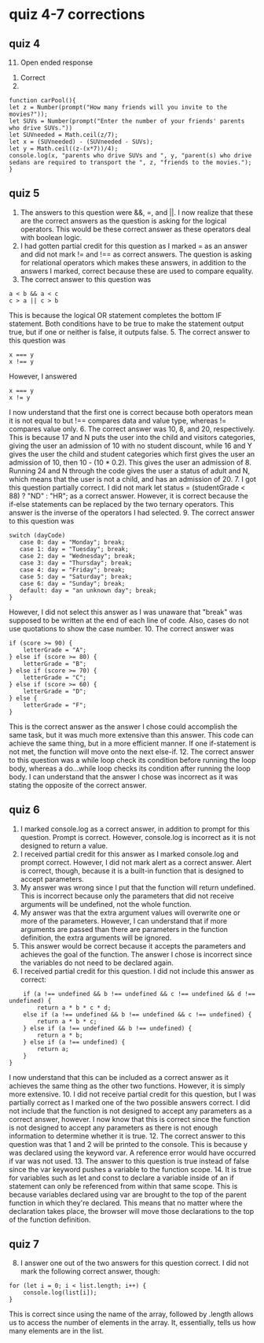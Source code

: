 # quiz 4-7 corrections

## quiz 4
11. Open ended response
  1) Correct
  2) 
  ```
function carPool(){
let z = Number(prompt("How many friends will you invite to the movies?"));
let SUVs = Number(prompt("Enter the number of your friends' parents who drive SUVs."))
let SUVneeded = Math.ceil(z/7);
let x = (SUVneeded) - (SUVneeded - SUVs);
let y = Math.ceil((z-(x*7))/4);
console.log(x, "parents who drive SUVs and ", y, "parent(s) who drive sedans are required to transport the ", z, "friends to the movies.");
}
```
## quiz 5
1. The answers to this question were &&, =, and ||. I now realize that these are the correct answers as the question is asking for the logical operators. This would be these correct answer as these operators deal with boolean logic.
2. I had gotten partial credit for this question as I marked = as an answer and did not mark != and !== as correct answers. The question is asking for relational operators which makes these answers, in addition to the answers I marked, correct because these are used to compare equality.
4. The  correct answer to this question was 
```
a < b && a < c
c > a || c > b
```
This is because the logical OR statement completes the bottom IF statement. Both conditions have to be true to make the statement output true, but if one or neither is false, it outputs false.
5. The correct answer to this question was
```
x === y
x !== y
```
However, I answered 
```
x === y
x != y
```
I now understand that the first one is correct because both operators mean it is not equal to but !== compares data and value type, whereas != compares value only.
6. The correct answer was  10, 8, and 20, respectively. This is because 17 and N puts the user into the child and visitors categories, giving the user an admission of 10 with no student discount, while 16 and Y gives the user the child and student categories which first gives the user an admission of 10,  then 10 - (10 * 0.2). This gives the user an admission of 8. Running 24 and N through the code gives the user a status of adult and N, which means that the user is not a child, and has an admission of 20.
7. I got this question partially correct. I did not mark let status = (studentGrade < 88) ? "ND" : "HR"; as a correct answer. However, it is correct because the if-else statements can be replaced by the two ternary operators. This answer is the inverse of the operators I had selected.
9. The correct answer to this question was
```
switch (dayCode)
   case 0: day = "Monday"; break;
   case 1: day = "Tuesday"; break;
   case 2: day = "Wednesday"; break;
   case 3: day = "Thursday"; break;
   case 4: day = "Friday"; break;
   case 5: day = "Saturday"; break;
   case 6: day = "Sunday"; break;
   default: day = "an unknown day"; break;
}
```
However, I did not select this answer as I was unaware that "break" was supposed to be written at the end of each line of code. Also, cases do not use quotations to show the case number.
10. The correct answer was 
```
if (score >= 90) {
    letterGrade = "A";
} else if (score >= 80) {
    letterGrade = "B";
} else if (score >= 70) {
    letterGrade = "C";
} else if (score >= 60) {
    letterGrade = "D";
} else {
    letterGrade = "F";
}
```
This is the correct answer as the answer I chose could accomplish the same task, but it was much more extensive than this answer. This code can achieve the same thing, but in a more efficient manner. If one if-statement is not met, the function will move onto the next else-if.
12. The correct answer to this question was a while loop check its condition before running the loop body, whereas a do...while loop checks its condition after running the loop body. I can understand that the answer I chose was incorrect as it was stating the opposite of the correct answer. 
## quiz 6
1. I marked console.log as a correct answer, in addition to prompt for this question. Prompt is correct. However, console.log is incorrect as it is not designed to return a value.
2. I received partial credit for this answer as I marked console.log and prompt correct. However, I did not mark alert as a correct answer. Alert is correct, though, because it is a built-in function that is designed to accept parameters.
4. My answer was wrong since I put that the function will return undefined. This is incorrect because only the parameters that did not receive arguments will be undefined, not the whole function. 
5. My answer was that the extra argument values will overwrite one or more of the parameters. However, I can understand that if more arguments are passed than there are parameters in the function definition, the extra arguments will be ignored. 
6. This answer would be correct because it accepts the parameters and achieves the goal of the function. The answer I chose is incorrect since the variables do not need to be declared again.
9. I received partial credit for this question. I did not include this answer as correct:
```function multiply(a, b, c, d) {
    if (a !== undefined && b !== undefined && c !== undefined && d !== undefined) {
        return a * b * c * d;
    else if (a !== undefined && b !== undefined && c !== undefined) {
        return a * b * c;
    } else if (a !== undefined && b !== undefined) {
        return a * b;
    } else if (a !== undefined) {
        return a;
    }
}
```
I now understand that this can be included as a correct answer as it achieves the same thing as the other two functions. However, it is simply more extensive.
10. I did not receive partial credit for this question, but I was partially correct as I marked one of the two possible answers correct. I did not include that the function is not designed to accept any parameters as a correct answer, however. I now know that this is correct since the function is not designed to accept any parameters as there is not enough information to determine whether it is true.
12. The correct answer to this question was that 1 and 2 will be printed to the console. This is because y was declared using the keyword var. A reference error would have occurred if var was not used.
13. The answer to this question is true instead of false since the var keyword pushes a variable to the function scope.
14. It is true for variables such as let and const to declare a variable inside of an if statement can only be referenced from within that same scope. This is because variables declared using var are brought to the top of the parent function in which they're declared. This means that no matter where the declaration takes place, the browser will move those declarations to the top of the function definition.
## quiz 7
8. I answer one out of the two answers for this question correct. I did not mark the following correct answer, though:
```
for (let i = 0; i < list.length; i++) {
    console.log(list[i]);
}
```
This is correct since using the name of the array, followed by .length allows us to access the number of elements in the array. It, essentially, tells us how many elements are in the list.
